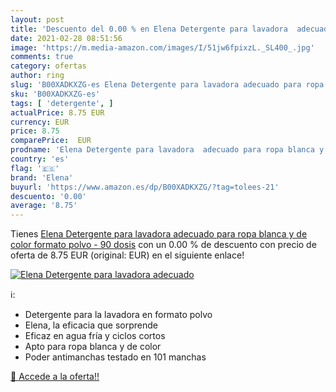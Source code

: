 ```yaml
---
layout: post
title: 'Descuento del 0.00 % en Elena Detergente para lavadora  adecuado'
date: 2021-02-28 08:51:56
image: 'https://m.media-amazon.com/images/I/51jw6fpixzL._SL400_.jpg'
comments: true
category: ofertas
author: ring
slug: 'B00XADKXZG-es Elena Detergente para lavadora adecuado para ropa blanca y...'
sku: 'B00XADKXZG-es'
tags: [ 'detergente', ]
actualPrice: 8.75 EUR
currency: EUR
price: 8.75
comparePrice:  EUR
prodname: 'Elena Detergente para lavadora  adecuado para ropa blanca y de color  formato polvo - 90 dosis'
country: 'es'
flag: '🇪🇸'
brand: 'Elena'
buyurl: 'https://www.amazon.es/dp/B00XADKXZG/?tag=tolees-21'
descuento: '0.00'
average: '8.75'
---
```


Tienes [Elena Detergente para lavadora  adecuado para ropa blanca y de color  formato polvo - 90 dosis](https://www.amazon.es/dp/B00XADKXZG/?tag=tolees-21) con un 0.00 % de descuento con precio de oferta de 8.75 EUR (original:  EUR) en el siguiente enlace!

[![Elena Detergente para lavadora  adecuado](https://m.media-amazon.com/images/I/51jw6fpixzL._SL400_.jpg)](https://www.amazon.es/dp/B00XADKXZG/?tag=tolees-21)

ℹ️:

- Detergente para la lavadora en formato polvo
- Elena, la eficacia que sorprende
- Eficaz en agua fría y ciclos cortos
- Apto para ropa blanca y de color
- Poder antimanchas testado en 101 manchas

[🛒 Accede a la oferta!!](https://www.amazon.es/dp/B00XADKXZG/?tag=tolees-21)

